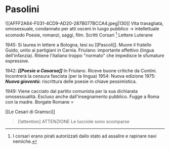 # Pasolini
![[AFFF2A64-F031-4CD9-AD20-287B077BCCA4.jpeg|130]]
Vita travagliata, omosessuale, condannato per atti osceni in luogo pubblico -> intellettuale scomodo
Poesie, romanzi, saggi, film. 
Scritti Corsari [^1]
Lettere Luterane

1945: Si laurea in lettere a Bologna, tesi su [[Pascoli]]. Muore il fratello Guido, unito ai partigiani in Carnia. 
Friulano: importante affettivo (lingua dell'infanzia). Ritiene l'italiano troppo "normato" che impedisce le sfumature espressive. 

1942: ***[[Poesie a Casarsa]]*** In Friulano. Riceve buone critiche da Contini. Incontrerà la censura fascista (per la lingua)
1954: Nuova edizione 
1975: ***Nuova gioventù***: riscrittura delle poesie in chiave pessimistica.  

1949: Viene cacciato dal partito comunista per la sua dichiarata omosessualità. Escluso anche dall'insegnamento pubblico. 
Fugge a Roma con la madre. 
Borgate Romane = 

[[Le Cesari di Gramsci]]

> [!attention] ATTENZIONE
> Le lucciole sono scomparse 









[^1]: I corsari erano pirati autorizzati dallo stato ad assalire e rapinare navi nemiche. 